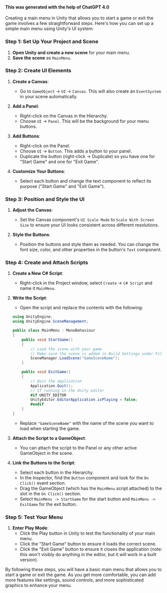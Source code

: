 #### This was generated with the help of ChatGPT 4.0

Creating a main menu in Unity that allows you to start a game or exit the game involves a few straightforward steps. Here's how you can set up a simple main menu using Unity's UI system:

### Step 1: Set Up Your Project and Scene

1. **Open Unity and create a new scene** for your main menu.
2. **Save the scene** as `MainMenu`.

### Step 2: Create UI Elements

1. **Create a Canvas**:
   - Go to `GameObject` -> `UI` -> `Canvas`. This will also create an `EventSystem` in your scene automatically.

2. **Add a Panel**:
   - Right-click on the Canvas in the Hierarchy.
   - Choose `UI` -> `Panel`. This will be the background for your menu buttons.

3. **Add Buttons**:
   - Right-click on the Panel.
   - Choose `UI` -> `Button`. This adds a button to your panel.
   - Duplicate the button (right-click -> Duplicate) so you have one for "Start Game" and one for "Exit Game".

4. **Customize Your Buttons**:
   - Select each button and change the text component to reflect its purpose ("Start Game" and "Exit Game").

### Step 3: Position and Style the UI

1. **Adjust the Canvas**:
   - Set the Canvas component's `UI Scale Mode` to `Scale With Screen Size` to ensure your UI looks consistent across different resolutions.

2. **Style the Buttons**:
   - Position the buttons and style them as needed. You can change the font size, color, and other properties in the button's `Text` component.

### Step 4: Create and Attach Scripts

1. **Create a New C# Script**:
   - Right-click in the Project window, select `Create` -> `C# Script` and name it `MainMenu`.

2. **Write the Script**:
   - Open the script and replace the contents with the following:

   ```csharp
   using UnityEngine;
   using UnityEngine.SceneManagement;

   public class MainMenu : MonoBehaviour
   {
       public void StartGame()
       {
           // Load the scene with your game
           // Make sure the scene is added in Build Settings under File -> Build Settings
           SceneManager.LoadScene("GameSceneName");
       }

       public void ExitGame()
       {
           // Quit the application
           Application.Quit();
           // If running in the Unity editor
           #if UNITY_EDITOR
           UnityEditor.EditorApplication.isPlaying = false;
           #endif
       }
   }
   ```

   - Replace `"GameSceneName"` with the name of the scene you want to load when starting the game.

3. **Attach the Script to a GameObject**:
   - You can attach the script to the Panel or any other active GameObject in the scene.

4. **Link the Buttons to the Script**:
   - Select each button in the Hierarchy.
   - In the Inspector, find the `Button` component and look for the `On Click()` event section.
   - Drag the GameObject (which has the `MainMenu` script attached) to the slot in the `On Click()` section.
   - Select `MainMenu -> StartGame` for the start button and `MainMenu -> ExitGame` for the exit button.

### Step 5: Test Your Menu

1. **Enter Play Mode**:
   - Click the Play button in Unity to test the functionality of your main menu.
   - Click the "Start Game" button to ensure it loads the correct scene.
   - Click the "Exit Game" button to ensure it closes the application (note: this won't visibly do anything in the editor, but it will work in a built version).

By following these steps, you will have a basic main menu that allows you to start a game or exit the game. As you get more comfortable, you can add more features like settings, sound controls, and more sophisticated graphics to enhance your menu.
